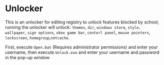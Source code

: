 # Unlocker

This is an unlocker for editing registry to unlock features blocked by school, running the unlocker will unlock:
`themes`, `dir`, `windows store`, `style, wallpaper`, `sign options`, `xbox game bar`, `contorl panel`, `mouse pointers`, `lockscreen`, `homegroup`,`netcache`.


First, execute `Open.bat` (Requires administrator permissions) and enter your username, then execute `Unlock.exe` and enter your username and password in the pop-up window
